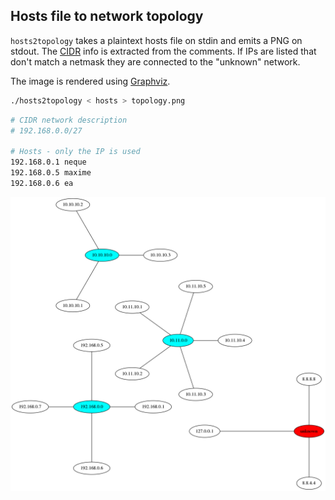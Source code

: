 ## Hosts file to network topology
`hosts2topology` takes a plaintext hosts file on stdin and emits a PNG on
stdout. The [CIDR](https://en.wikipedia.org/wiki/CIDR) info is extracted from
the comments. If IPs are listed that don't match a netmask they are connected to
the "unknown" network.

The image is rendered using [Graphviz](graphviz.org).

```bash
./hosts2topology < hosts > topology.png
```
```bash
# CIDR network description
# 192.168.0.0/27

# Hosts - only the IP is used
192.168.0.1 neque
192.168.0.5 maxime
192.168.0.6 ea
```

![](topology.png)
